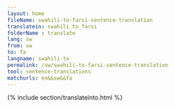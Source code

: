 ```yaml
---
layout: home
fileName: swahili-to-farsi-sentence-translation
translatein: swahili_to_farsi
folderName : translate
lang: sw
from: sw
to: fa
langname: swahili-to
permalink: /sw/swahili-to-farsi-sentence-translation
tool: sentence-translations
matchurls: en&&sw&&fa
---
```

{% include section/translateinto.html %}
